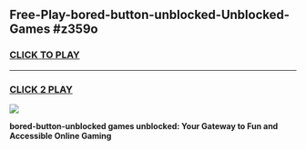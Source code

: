 
## Free-Play-bored-button-unblocked-Unblocked-Games #z359o
<h3>
<a href="https://news.freeplayer.one?title=bored-button-unblocked&ref=8M">CLICK TO PLAY</a></h3>
<hr>

<h3>
<a href="https://news.freeplayer.one?title=bored-button-unblocked&ref=8M">CLICK 2 PLAY</a>
  
</h3>

<a href="https://news.freeplayer.one?title=bored-button-unblocked&ref=8M"><img src="https://clearcache.store/games.png"></a>


**bored-button-unblocked games unblocked: Your Gateway to Fun and Accessible Online Gaming**

